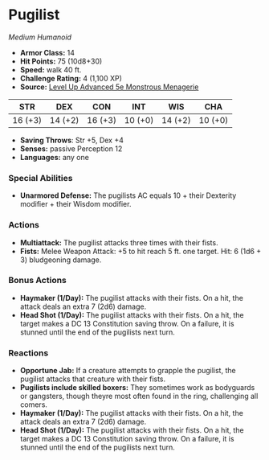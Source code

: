# Pugilist

*Medium* *Humanoid*

- **Armor Class:** 14
- **Hit Points:** 75 (10d8+30)
- **Speed:** walk 40 ft.
- **Challenge Rating:** 4 (1,100 XP)
- **Source:** [Level Up Advanced 5e Monstrous Menagerie](https://www.levelup5e.com)

| STR | DEX | CON | INT | WIS | CHA |
| --- | --- | --- | --- | --- | --- |
| 16 (+3) | 14 (+2) | 16 (+3) | 10 (+0) | 14 (+2) | 10 (+0) |

- **Saving Throws**: Str +5, Dex +4
- **Senses:** passive Perception 12
- **Languages:** any one
### Special Abilities
- **Unarmored Defense:** The pugilists AC equals 10 + their Dexterity modifier + their Wisdom modifier.
### Actions
- **Multiattack:** The pugilist attacks three times with their fists.
- **Fists:** Melee Weapon Attack: +5 to hit  reach 5 ft.  one target. Hit: 6 (1d6 + 3) bludgeoning damage.
### Bonus Actions
- **Haymaker (1/Day):** The pugilist attacks with their fists. On a hit, the attack deals an extra 7 (2d6) damage.
- **Head Shot (1/Day):** The pugilist attacks with their fists. On a hit, the target makes a DC 13 Constitution saving throw. On a failure, it is stunned until the end of the pugilists next turn.
### Reactions
- **Opportune Jab:** If a creature attempts to grapple the pugilist, the pugilist attacks that creature with their fists.
- **Pugilists include skilled boxers:** They sometimes work as bodyguards or gangsters, though theyre most often found in the ring, challenging all comers.
- **Haymaker (1/Day):** The pugilist attacks with their fists. On a hit, the attack deals an extra 7 (2d6) damage.
- **Head Shot (1/Day):** The pugilist attacks with their fists. On a hit, the target makes a DC 13 Constitution saving throw. On a failure, it is stunned until the end of the pugilists next turn.
